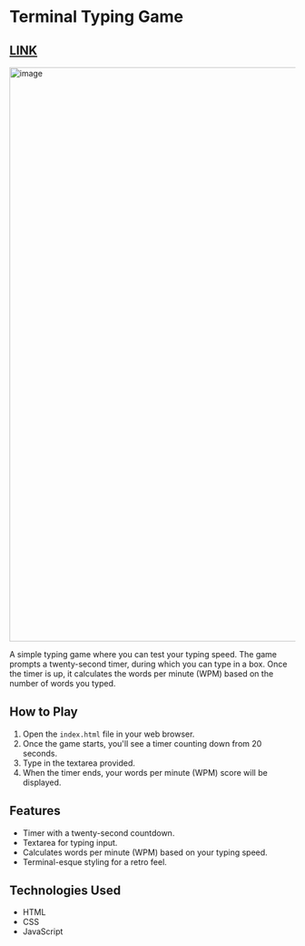 # Terminal Typing Game
## [LINK](https://tanishapatil1234.github.io/typing-game/)

<img width="1009" alt="image" src="https://github.com/konstantinkrumin/portfolio-page-template/assets/111611921/fcdc758f-b611-467e-b39a-3f92c978b738">


A simple typing game where you can test your typing speed. The game prompts a twenty-second timer, during which you can type in a box. Once the timer is up, it calculates the words per minute (WPM) based on the number of words you typed.

## How to Play
1. Open the `index.html` file in your web browser.
2. Once the game starts, you'll see a timer counting down from 20 seconds.
3. Type in the textarea provided.
4. When the timer ends, your words per minute (WPM) score will be displayed.

## Features
- Timer with a twenty-second countdown.
- Textarea for typing input.
- Calculates words per minute (WPM) based on your typing speed.
- Terminal-esque styling for a retro feel.

## Technologies Used
- HTML
- CSS
- JavaScript

